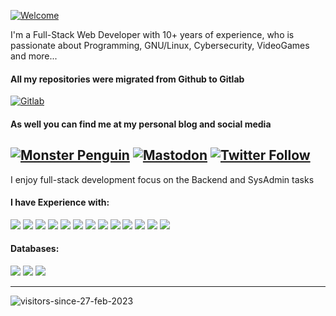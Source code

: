 
[![Welcome](https://readme-typing-svg.demolab.com?font=Noto+Sans+Mono&duration=1000&pause=1500&color=8A2BE2&height=35&lines=Hi+there+%F0%9F%91%8B+%F0%9F%98%83+;I'm+Full-Stack+Web+Developer+%F0%9F%96%A5%EF%B8%8F;10%2B+Years+of+Experience;I+%E2%9D%A4%EF%B8%8F+FLOSS+;Find+my+repositories+in+Gitlab;Visit+my+blog+MonsterPenguin+%F0%9F%90%A7)](https://gitlab.com/Energy1011)

I'm a Full-Stack Web Developer with 10+ years of experience, who is passionate about Programming, GNU/Linux, Cybersecurity, VideoGames and more...

#### All my repositories were migrated from Github to Gitlab

[![Gitlab](https://img.shields.io/badge/Gitlab%20@Energy1011-FC6D26?style=for-the-badge&logo=gitlab&color=blueviolet)](https://gitlab.com/Energy1011)

#### As well you can find me at my personal blog and social media
[![Monster Penguin](https://img.shields.io/badge/Monster%20Penguin-005571?style=for-the-badge&logo=blogger&logoColor=white&color=blue)](https://energy1011.gitlab.io/monsterpenguin/)
[![Mastodon](https://img.shields.io/badge/Mastodon-6364FF?style=for-the-badge&logo=mastodon&color=black)](https://mastodon.social/web/@Mpenguinblog)
[![Twitter Follow](https://img.shields.io/twitter/follow/Mpenguinblog?label=Follow%20me&logo=twitter&style=for-the-badge)](https://twitter.com/intent/follow?screen_name=Mpenguinblog)
-----


I enjoy full-stack development focus on the Backend and SysAdmin tasks

#### I have Experience with:
![](https://img.shields.io/badge/GNU%20Linux%20%F0%9F%92%9B-FCC624?style=for-the-badge&logo=linux&color=black)
![](https://img.shields.io/badge/Bash-4EAA25?style=for-the-badge&logo=gnubash&logoColor=white)
![](https://img.shields.io/badge/PHP-777BB4?style=for-the-badge&logo=php&logoColor=white)
![](https://img.shields.io/badge/Laravel-FF2D20?style=for-the-badge&logo=laravel&color=red&logoColor=white)
![](https://img.shields.io/badge/Javascript%20ES6%2B-F7DF1E?style=for-the-badge&logo=javascript&logoColor=black)
![](https://img.shields.io/badge/HTML5-E34F26?style=for-the-badge&logo=html5&logoColor=white)
![](https://img.shields.io/badge/CSS3-1572B6?style=for-the-badge&logo=css3&logoColor=white)
![](https://img.shields.io/badge/VueJS-4FC08D?style=for-the-badge&logo=vue.js&logoColor=white)
![](https://img.shields.io/badge/Express.js-404D59?style=for-the-badge)
![](https://img.shields.io/badge/Node.js-43853D?style=for-the-badge&logo=node.js&logoColor=white)
![](https://img.shields.io/badge/Python-3776AB?style=for-the-badge&logo=python&logoColor=white)
![](https://img.shields.io/badge/Docker-2496ED?style=for-the-badge&logo=docker&logoColor=white)
![](https://img.shields.io/badge/K8s-326CE5?style=for-the-badge&logo=kubernetes&logoColor=white)


#### Databases:
![](https://img.shields.io/badge/MariaDB-4EA94B?style=for-the-badge&logo=mariadb&logoColor=white&color=blue)
![](https://img.shields.io/badge/PostgreSQL-4169E1?style=for-the-badge&logo=postgresql&logoColor=white&color=lightgrey)
![](https://img.shields.io/badge/MongoDB-4EA94B?style=for-the-badge&logo=mongodb&logoColor=white)

-----
![visitors-since-27-feb-2023](https://visitor-badge.laobi.icu/badge?page_id=energy.github.visitor-badge)
